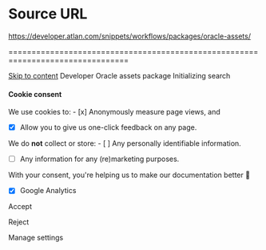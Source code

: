 # Source URL
https://developer.atlan.com/snippets/workflows/packages/oracle-assets/

================================================================================

<!--
canonical: https://developer.atlan.com/snippets/workflows/packages/oracle-assets/
meta-content-security-policy: object-src 'none'; base-uri 'self'; manifest-src 'self'; media-src 'self';
meta-description: Learn how to crawl Oracle assets and publish them to Atlan for discovery.
meta-generator: mkdocs-1.6.1, mkdocs-material-9.6.14
meta-og-description: Learn how to crawl Oracle assets and publish them to Atlan for discovery.
meta-og-image: https://developer.atlan.com/assets/images/social/snippets/workflows/packages/oracle-assets.png
meta-og-image-height: 630
meta-og-image-type: image/png
meta-og-image-width: 1200
meta-og-title: Oracle assets package - Developer
meta-og-type: website
meta-og-url: https://developer.atlan.com/snippets/workflows/packages/oracle-assets/
meta-twitter:card: summary_large_image
meta-twitter:description: Learn how to crawl Oracle assets and publish them to Atlan for discovery.
meta-twitter:image: https://developer.atlan.com/assets/images/social/snippets/workflows/packages/oracle-assets.png
meta-twitter:title: Oracle assets package - Developer
meta-viewport: width=device-width,initial-scale=1
title: Oracle assets package - Developer
-->

[Skip to content](#oracle-assets-package) Developer Oracle assets package Initializing search 

#### Cookie consent

We use cookies to: - [x] Anonymously measure page views, and
- [x] Allow you to give us one\-click feedback on any page.

 We do **not** collect or store: - [ ] Any personally identifiable information.
- [ ] Any information for any (re)marketing purposes.

 With your consent, you're helping us to make our documentation better 💙

- [x] Google Analytics

Accept

Reject

Manage settings

